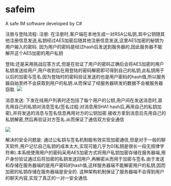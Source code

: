 safeim
======

A safe IM software developed by C#

注册与登陆流程:
注册:
在注册时,客户端在本地生成一对RSA公私钥,其中公钥随其他注册信息发送,私钥经过AES加密后随其他注册信息发送,这里AES加密的秘钥为用户输入的密码.
因为用户的密码是经过hash后发送到服务器的,因此服务器不能解开这个AES加密的用户私钥

登陆:还是采用挑战应答方式,但是在验证了用户的密码正确后会将AES加密的用户私钥发送给用户,用户收到后在用登陆的密码解密即可得到自己的私钥,此私钥用于以后的加密与签名.因为登陆时的密码验证发送的也是用户密码的hash值,所以服务器自始至终不会获取到用户的私钥.从而保证了经服务器转发的数据不会被服务器窃取.
![](http://jasine.u.qiniudn.com/safeim%2F%E6%B3%A8%E5%86%8C%E4%B8%8E%E7%99%BB%E9%99%86.png)

消息发送:
下发在线用户列表时还包括了每个用户的公钥,用户间在发送消息时,首先用自己的私钥对消息签名(签名过程:对消息用SHA1 hash后,再用自己的私钥加密),并将发送的消息与签名信息再用对方的公钥加密.接收方拿到消息后先用自己的私钥解密,然后再验证对方签名.从而保证了通信双方安全通信

![](http://jasine.u.qiniudn.com/safeim%2F%E6%B6%88%E6%81%AF%E5%8F%91%E9%80%81.png)

解决的安全问题是:
通过公私钥与签名机制能有效实现加密通信,但是对于一般的聊天软件,用户记忆自己私钥的成本太大,实现可能几乎为0(私钥是很长一段无规律字符串).本系统使用用户的密码采用AES加密方式将用户私钥加密存储在服务器端,用户身份验证通过后将加密的私钥发送回用户,再解密从而用于加密与签名.由于发送和存储在服务器端的是用户密码的hash值,这样服务器端不能解密用户的私钥,因而加密的私钥存储在服务器端是安全的. 这种架构机制保证了服务器端不会得到用户的聊天内容,实现了真正的一对一安全通信.
